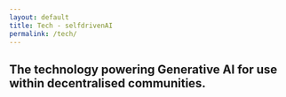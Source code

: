 ```yaml
---
layout: default
title: Tech - selfdrivenAI
permalink: /tech/
---
```


## The technology powering Generative AI for use within decentralised communities.